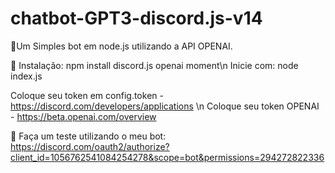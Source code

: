 # chatbot-GPT3-discord.js-v14
🤖Um Simples bot em node.js utilizando a API OPENAI.

🔗 Instalação:
npm install discord.js openai moment\n
Inicie com: node index.js

Coloque seu token em config.token - https://discord.com/developers/applications \n
Coloque seu token OPENAI - https://beta.openai.com/overview

🔗 Faça um teste utilizando o meu bot: https://discord.com/oauth2/authorize?client_id=1056762541084254278&scope=bot&permissions=294272822336
